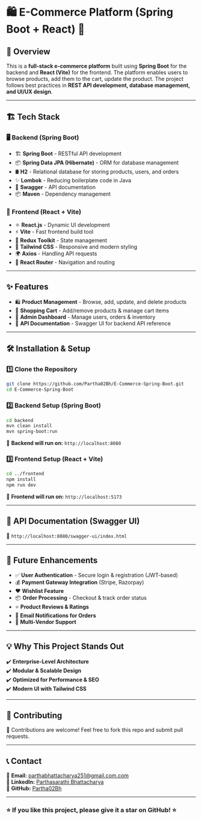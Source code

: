 # 🛍️ E-Commerce Platform (Spring Boot + React) 🚀


## 🌟 Overview
This is a **full-stack e-commerce platform** built using **Spring Boot** for the backend and **React (Vite)** for the frontend. The platform enables users to browse products, add them to the cart, update the product. The project follows best practices in **REST API development, database management, and UI/UX design**.

---

## 🏗️ Tech Stack

### **🖥️ Backend (Spring Boot)**
- 🏗 **Spring Boot** - RESTful API development
- 📦 **Spring Data JPA (Hibernate)** - ORM for database management
- 🛢 **H2** - Relational database for storing products, users, and orders
- ✨ **Lombok** - Reducing boilerplate code in Java
- 📜 **Swagger** - API documentation
- 📦 **Maven** - Dependency management

### **🎨 Frontend (React + Vite)**
- ⚛ **React.js** - Dynamic UI development
- ⚡ **Vite** - Fast frontend build tool
- 🔄 **Redux Toolkit** - State management
- 🎨 **Tailwind CSS** - Responsive and modern styling
- 🌍 **Axios** - Handling API requests
- 🚏 **React Router** - Navigation and routing

---

## ✨ Features
- 🛍️ **Product Management** - Browse, add, update, and delete products
- 🛒 **Shopping Cart** - Add/remove products & manage cart items
- 🏢 **Admin Dashboard** - Manage users, orders & inventory
- 📄 **API Documentation** - Swagger UI for backend API reference

---

## 🛠️ Installation & Setup

### **1️⃣ Clone the Repository**
```sh
git clone https://github.com/Partha02Bh/E-Commerce-Spring-Boot.git
cd E-Commerce-Spring-Boot
```

### **2️⃣ Backend Setup (Spring Boot)**
```sh
cd backend
mvn clean install
mvn spring-boot:run
```
📌 **Backend will run on:** `http://localhost:8080`

### **3️⃣ Frontend Setup (React + Vite)**
```sh
cd ../frontend
npm install
npm run dev
```
📌 **Frontend will run on:** `http://localhost:5173`

---

## 📌 API Documentation (Swagger UI)
📍 `http://localhost:8080/swagger-ui/index.html`

---

## 🚀 Future Enhancements
- ✅ **User Authentication** - Secure login & registration (JWT-based)
- 💰 **Payment Gateway Integration** (Stripe, Razorpay)
- ❤️ **Wishlist Feature**
- 📦 **Order Processing** - Checkout & track order status
- ⭐ **Product Reviews & Ratings**
- 📩 **Email Notifications for Orders**
- 🏪 **Multi-Vendor Support**

---

## 💡 Why This Project Stands Out
✔️ **Enterprise-Level Architecture**  
✔️ **Modular & Scalable Design**  
✔️ **Optimized for Performance & SEO**  
✔️ **Modern UI with Tailwind CSS**  

---

## 🤝 Contributing
🙌 Contributions are welcome! Feel free to fork this repo and submit pull requests.

---

## 📞 Contact
📧 **Email:** parthabhattacharya251@gmail.com.com  
🔗 **LinkedIn:** [Parthasarathi Bhattacharya](https://www.linkedin.com/in/parthasarathi-bhattacharya-0643b1213/)  
🔗 **GitHub:** [Partha02Bh](https://github.com/Partha02Bh)  

---

### ⭐ If you like this project, please give it a star on GitHub! ⭐
